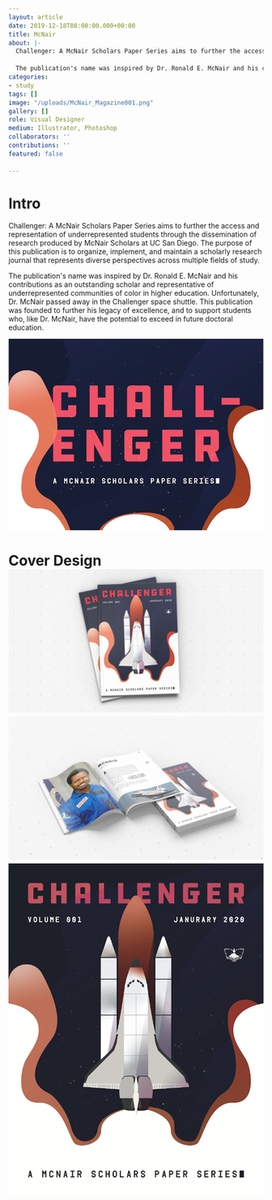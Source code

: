 ```yaml
---
layout: article
date: 2019-12-18T08:00:00.000+00:00
title: McNair
about: |-
  Challenger: A McNair Scholars Paper Series aims to further the access and representation of underrepresented students through the dissemination of research produced by McNair Scholars at UC San Diego. The purpose of this publication is to organize, implement, and maintain a scholarly research journal that represents diverse perspectives across multiple fields of study.

  The publication's name was inspired by Dr. Ronald E. McNair and his contributions as an outstanding scholar and representative of underrepresented communities of color in higher education. Unfortunately, Dr. McNair passed away in the Challenger space shuttle. This publication was founded to further his legacy of excellence, and to support students who, like Dr. McNair, have the potential to exceed in future doctoral education.
categories:
- study
tags: []
image: "/uploads/McNair_Magazine001.png"
gallery: []
role: Visual Designer
medium: Illustrator, Photoshop
collaborators: ''
contributions: ''
featured: false

---
```

# Intro

Challenger: A McNair Scholars Paper Series aims to further the access and representation of underrepresented students through the dissemination of research produced by McNair Scholars at UC San Diego. The purpose of this publication is to organize, implement, and maintain a scholarly research journal that represents diverse perspectives across multiple fields of study.

The publication's name was inspired by Dr. Ronald E. McNair and his contributions as an outstanding scholar and representative of underrepresented communities of color in higher education. Unfortunately, Dr. McNair passed away in the Challenger space shuttle. This publication was founded to further his legacy of excellence, and to support students who, like Dr. McNair, have the potential to exceed in future doctoral education.

![](/uploads/McNair_CoverThumb-01.png)

# Cover Design![](/uploads/McNair_Magazine001.png)![](/uploads/McNair_Magazine002.png)![](/uploads/McNair_Cover004.png)